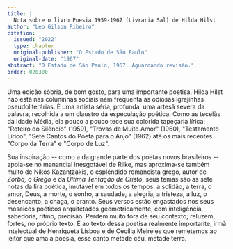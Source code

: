 ```yaml
---
title: |
  Nota sobre o livro Poesia 1959-1967 (Livraria Sal) de Hilda Hilst
author: "Leo Gilson Ribeiro"
citation:
  issued: "2022"
  type: chapter
  original-publisher: "O Estado de São Paulo"
  original-date: "1967"
abstract: "O Estado de São Paulo, 1967. Aguardando revisão."
order: 020300
---
```


Uma edição sóbria, de bom gosto, para uma importante poetisa. Hilda Hilst não está nas coluninhas sociais nem frequenta as odiosas igrejinhas pseudoliterárias. È uma artista séria, profunda, uma artesã severa da palavra, recolhida a um claustro da especulação poética. Como as tecelãs da Idade Média, ela pouco a pouco tece sua colorida tapeçaria lírica: "Roteiro do Silêncio" (1959), "Trovas de Muito Amor" (1960), "Testamento Lírico", "Sete Cantos do Poeta para o Anjo" (1962) até os mais recentes "Corpo da Terra" e "Corpo de Luz".

Sua inspiração -- como a da grande parte dos poetas novos brasileiros -- apoia-se no manancial inesgotável de Rilke, mas aproxima-se também muito de Nikos Kazantzakis, o esplêndido romancista grego, autor de *Zorba, o Grego* e da *Última Tentação de Cristo*, seus temas são as sete notas da lira poética, imutável em todos os tempos: a solidão, a terra, o amor, Deus, a morte, o sonho, a saudade, a alegria, a tristeza, a luz, o desencanto, a chaga, o pranto. Seus versos estão engastados nos seus mosaicos poéticos arquitetados geometricamente, com inteligência, sabedoria, ritmo, precisão. Perdem muito fora de seu contexto; reluzem, fortes, no próprio texto. É ao texto dessa poetisa realmente importante, irmã intelectual de Henriqueta Lisboa e de Cecília Meireles que remetemos ao leitor que ama a poesia, esse canto metade céu, metade terra.


